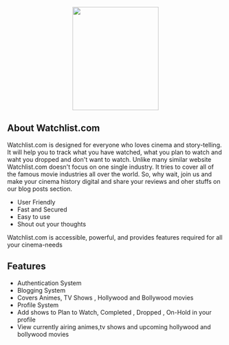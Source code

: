 <p align="center"><img src="https://i.ibb.co/yPRpZsP/Watchlist2.png" width="200px" height="240px"></p>

## About Watchlist.com

Watchlist.com is designed for everyone who loves cinema and story-telling. It will help you to track what you have watched, what you plan to watch and waht you dropped and don't want to watch. Unlike many similar website Watchlist.com doesn't focus on one single industry. It tries to cover all of the famous movie industries all over the world. So, why wait, join us and make your cinema history digital and share your reviews and oher stuffs on our blog posts section.

- User Friendly
- Fast and Secured
- Easy to use
- Shout out your thoughts

Watchlist.com is accessible, powerful, and provides features required for all your cinema-needs

## Features
- Authentication System
- Blogging System
- Covers Animes, TV Shows , Hollywood and Bollywood movies
- Profile System
- Add shows to Plan to Watch, Completed , Dropped , On-Hold in your profile
- View currently airing animes,tv shows and upcoming hollywood and bollywood movies
